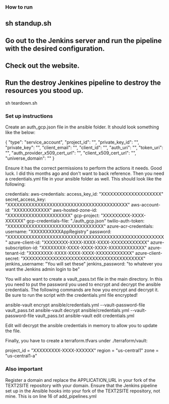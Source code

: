 ### How to run

sh standup.sh
---
Go out to the Jenkins server and run the pipeline with the desired configuration.
---
Check out the website.
---
Run the destroy Jenkines pipeline to destroy the resources you stood up.
---
sh teardown.sh

### Set up instructions

Create an auth_gcp.json file in the ansible folder. It should look something like the below:

{
  "type": "service_account",
  "project_id": "",
  "private_key_id": "",
  "private_key": "",
  "client_email": "",
  "client_id": "",
  "auth_uri": "",
  "token_uri": "",
  "auth_provider_x509_cert_url": "",
  "client_x509_cert_url": "",
  "universe_domain": ""
}

Ensure it has the correct permissions to perform the actions it needs. Good luck. I did this months ago and don't want to back reference.
Then you need a credentials.yml file in your ansible folder as well. This should look like the following:

credentials:
  aws-credentials:
    access_key_id: "XXXXXXXXXXXXXXXXXXXX"
    secret_access_key: "XXXXXXXXXXXXXXXXXXXXXXXXXXXXXXXXXXXXXXXX"
  aws-account-id: "XXXXXXXXXXXX"
  aws-hosted-zone-id: "XXXXXXXXXXXXXXXXXXXXX"
  gcp-project: "XXXXXXXXX-XXXX-XXXXXX"
  gcp-credentials-file: "./auth_gcp.json"
  twilio-auth-token: "XXXXXXXXXXXXXXXXXXXXXXXXXXXXXXXX"
  azure-acr-credentials:
    username: "XXXXXXXXXXAppRegistry"
    password: "XXXXXXXXXXXXXXXXXXXXXXXXXXXXXXXXXXXXXXXXXXXXXXXXXXXX"
  azure-client-id: "XXXXXXXX-XXXX-XXXX-XXXX-XXXXXXXXXXXX"
  azure-subscription-id: "XXXXXXXX-XXXX-XXXX-XXXX-XXXXXXXXXXXX"
  azure-tenant-id: "XXXXXXXX-XXXX-XXXX-XXXX-XXXXXXXXXXXX"
  azure-client-secret: "XXXXXXXXXXXXXXXXXXXXXXXXXXXXXXXXXXXXXXXX"
jenkins_username: "You will set these"
jenkins_password: "to whatever you want the Jenkins admin login to be"

You will also want to create a vault_pass.txt file in the main directory. In this you need to put the password you used to encrypt and decrypt the ansible credentials. The following commands are how you encrypt and decrypt it. Be sure to run the script with the credentials.yml file encrypted!

ansible-vault encrypt ansible/credentials.yml --vault-password-file vault_pass.txt
ansible-vault decrypt ansible/credentials.yml --vault-password-file vault_pass.txt
ansible-vault edit credentials.yml

Edit will decrypt the ansible credentials in memory to allow you to update the file.

Finally, you have to create a terraform.tfvars under ./terraform/vault:

project_id         = "XXXXXXXXX-XXXX-XXXXXX"
region             = "us-central1"
zone               = "us-central1-a"


### Also important
Register a domain and replace the APPLICATION_URL in your fork of the TEXT2SITE repository with your domain.
Ensure that the Jenkins pipeline set up in the Ansible hooks into your fork of the TEXT2SITE repository, not mine. This is on line 16 of add_pipelines.yml